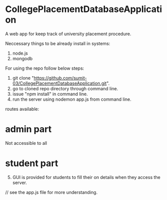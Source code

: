 # CollegePlacementDatabaseApplication

A web app for keep track of university placement procedure.

Neccessary things to be already install in systems: 
1. node.js
2. mongodb

For using the repo follow below steps:
1. git clone "https://github.com/sumit-03/CollegePlacementDatabaseApplication.git".
2. go to cloned repo directory through command line.
3. issue "npm install" in command line.
4. run the server using nodemon app.js from command line.


routes available:
# admin part
Not accessible to all

# student part
5. GUI is provided for students to fill their on details when they access the server.

// see the app.js file for more understanding.
